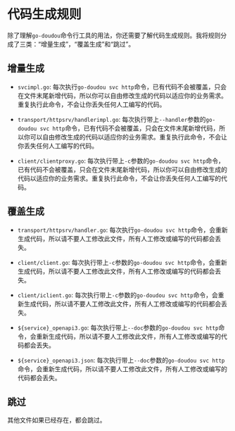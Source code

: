 # 代码生成规则

除了理解`go-doudou`命令行工具的用法，你还需要了解代码生成规则。我将规则分成了三类：“增量生成”，“覆盖生成”和“跳过”。

## 增量生成

- `svcimpl.go`: 每次执行`go-doudou svc http`命令，已有代码不会被覆盖，只会在文件末尾新增代码，所以你可以自由修改生成的代码以适应你的业务需求。重复执行此命令，不会让你丢失任何人工编写的代码。

- `transport/httpsrv/handlerimpl.go`: 每次执行带上`--handler`参数的`go-doudou svc http`命令，已有代码不会被覆盖，只会在文件末尾新增代码，所以你可以自由修改生成的代码以适应你的业务需求。重复执行此命令，不会让你丢失任何人工编写的代码。

- `client/clientproxy.go`: 每次执行带上`-c`参数的`go-doudou svc http`命令，已有代码不会被覆盖，只会在文件末尾新增代码，所以你可以自由修改生成的代码以适应你的业务需求。重复执行此命令，不会让你丢失任何人工编写的代码。

## 覆盖生成

- `transport/httpsrv/handler.go`: 每次执行`go-doudou svc http`命令，会重新生成代码，所以请不要人工修改此文件，所有人工修改或编写的代码都会丢失。

- `client/client.go`: 每次执行带上`-c`参数的`go-doudou svc http`命令，会重新生成代码，所以请不要人工修改此文件，所有人工修改或编写的代码都会丢失。

- `client/iclient.go`: 每次执行带上`-c`参数的`go-doudou svc http`命令，会重新生成代码，所以请不要人工修改此文件，所有人工修改或编写的代码都会丢失。

- `${service}_openapi3.go`: 每次执行带上`--doc`参数的`go-doudou svc http`命令，会重新生成代码，所以请不要人工修改此文件，所有人工修改或编写的代码都会丢失。

- `${service}_openapi3.json`: 每次执行带上`--doc`参数的`go-doudou svc http`命令，会重新生成代码，所以请不要人工修改此文件，所有人工修改或编写的代码都会丢失。

## 跳过

其他文件如果已经存在，都会跳过。